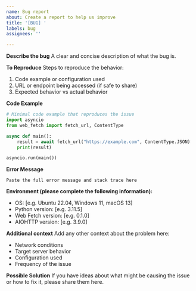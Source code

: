 ```yaml
---
name: Bug report
about: Create a report to help us improve
title: '[BUG] '
labels: bug
assignees: ''

---
```


**Describe the bug**
A clear and concise description of what the bug is.

**To Reproduce**
Steps to reproduce the behavior:
1. Code example or configuration used
2. URL or endpoint being accessed (if safe to share)
3. Expected behavior vs actual behavior

**Code Example**
```python
# Minimal code example that reproduces the issue
import asyncio
from web_fetch import fetch_url, ContentType

async def main():
    result = await fetch_url("https://example.com", ContentType.JSON)
    print(result)

asyncio.run(main())
```

**Error Message**
```
Paste the full error message and stack trace here
```

**Environment (please complete the following information):**
- OS: [e.g. Ubuntu 22.04, Windows 11, macOS 13]
- Python version: [e.g. 3.11.5]
- Web Fetch version: [e.g. 0.1.0]
- AIOHTTP version: [e.g. 3.9.0]

**Additional context**
Add any other context about the problem here:
- Network conditions
- Target server behavior
- Configuration used
- Frequency of the issue

**Possible Solution**
If you have ideas about what might be causing the issue or how to fix it, please share them here.
